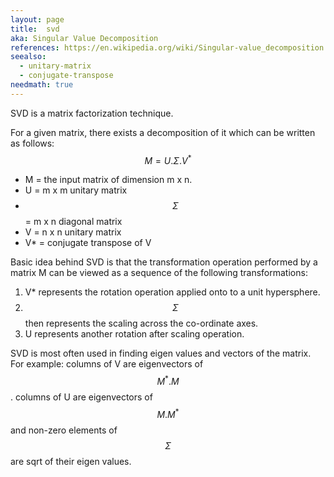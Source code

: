 ```yaml
---
layout: page
title:  svd
aka: Singular Value Decomposition
references: https://en.wikipedia.org/wiki/Singular-value_decomposition
seealso:
  - unitary-matrix
  - conjugate-transpose
needmath: true
---
```

SVD is a matrix factorization technique.

For a given matrix, there exists a decomposition of it which can be written as
follows:
$$ M = U . \Sigma . V^* $$
* M = the input matrix of dimension m x n.
* U = m x m unitary matrix
* $$\Sigma$$ = m x n diagonal matrix
* V = n x n unitary matrix
* V* = conjugate transpose of V

Basic idea behind SVD is that the transformation operation performed by a matrix
M can be viewed as a sequence of the following transformations:
1. V* represents the rotation operation applied onto to a unit hypersphere.
2. $$\Sigma$$ then represents the scaling across the co-ordinate axes.
3. U represents another rotation after scaling operation.

SVD is most often used in finding eigen values and vectors of the matrix. For
example: columns of V are eigenvectors of $$M^*.M$$. columns of U are eigenvectors
of $$M.M^*$$ and non-zero elements of $$\Sigma$$ are sqrt of their eigen values.
